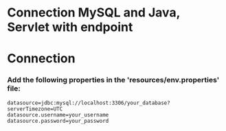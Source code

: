 # Connection MySQL and Java, Servlet with endpoint

# Connection
### Add the following properties in the 'resources/env.properties' file:
    datasource=jdbc:mysql://localhost:3306/your_database?serverTimezone=UTC
    datasource.username=your_username
    datasource.password=your_password